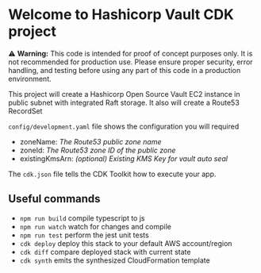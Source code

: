 # Welcome to Hashicorp Vault CDK project

⚠️ **Warning:** This code is intended for proof of concept purposes only. It is not recommended for production use. Please ensure proper security, error handling, and testing before using any part of this code in a production environment.

This project will create a Hashicorp Open Source Vault EC2 instance in public subnet with integrated Raft storage.  It also will create a Route53 RecordSet

`config/development.yaml` file shows the configuration you will required
- zoneName: _The Route53 public zone name_
- zoneId: _The Route53 zone ID of the public zone_
- existingKmsArn: _(optional) Existing KMS Key for vault auto seal_

The `cdk.json` file tells the CDK Toolkit how to execute your app.

## Useful commands

* `npm run build`   compile typescript to js
* `npm run watch`   watch for changes and compile
* `npm run test`    perform the jest unit tests
* `cdk deploy`      deploy this stack to your default AWS account/region
* `cdk diff`        compare deployed stack with current state
* `cdk synth`       emits the synthesized CloudFormation template
